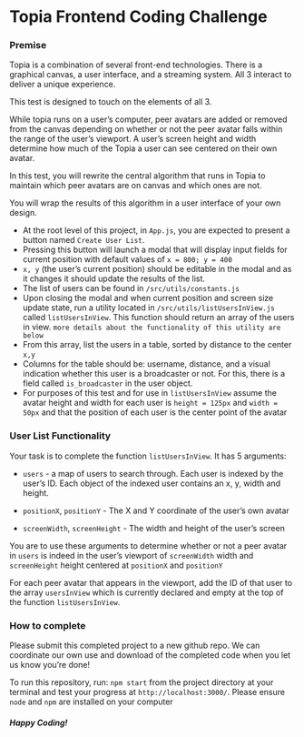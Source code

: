 # Topia Frontend Coding Challenge

### Premise

Topia is a combination of several front-end technologies. There is a graphical canvas, a user interface, and a streaming system. All 3 interact to deliver a unique experience.

This test is designed to touch on the elements of all 3.

While topia runs on a user’s computer, peer avatars are added or removed from the canvas depending on whether or not the peer avatar falls within the range of the user’s viewport. A user’s screen height and width determine how much of the Topia a user can see centered on their own avatar.

In this test, you will rewrite the central algorithm that runs in Topia to maintain which peer avatars are on canvas and which ones are not.

You will wrap the results of this algorithm in a user interface of your own design.

- At the root level of this project, in `App.js`, you are expected to present a button named `Create User List`.
- Pressing this button will launch a modal that will display input fields for current position with default values of `x = 800; y = 400`
- `x, y` (the user’s current position) should be editable in the modal and as it changes it should update the results of the list.
- The list of users can be found in `/src/utils/constants.js`
- Upon closing the modal and when current position and screen size update state, run a utility located in `/src/utils/listUsersInView.js` called `listUsersInView`. This function should return an array of the users in view. `more details about the functionality of this utility are below`
- From this array, list the users in a table, sorted by distance to the center `x,y`
- Columns for the table should be: username, distance, and a visual indication whether this user is a broadcaster or not. For this, there is a field called `is_broadcaster` in the user object.
- For purposes of this test and for use in `listUsersInView` assume the avatar height and width for each user is `height = 125px` and `width = 50px` and that the position of each user is the center point of the avatar

### User List Functionality

Your task is to complete the function `listUsersInView`. It has 5 arguments:

- `users` - a map of users to search through. Each user is indexed by the user’s ID. Each object of the indexed user contains an x, y, width and height.

- `positionX`, `positionY` - The X and Y coordinate of the user’s own avatar

- `screenWidth`, `screenHeight` - The width and height of the user’s screen

You are to use these arguments to determine whether or not a peer avatar in `users` is indeed in the user’s viewport of `screenWidth` width and `screenHeight` height centered at `positionX` and `positionY`

For each peer avatar that appears in the viewport, add the ID of that user to the array `usersInView` which is currently declared and empty at the top of the function `listUsersInView`.

### How to complete

Please submit this completed project to a new github repo. We can coordinate our own use and download of the completed code when you let us know you’re done!

To run this repository, run: `npm start` from the project directory at your terminal and test your progress at `http://localhost:3000/`. Please ensure `node` and `npm` are installed on your computer

##### Happy Coding!